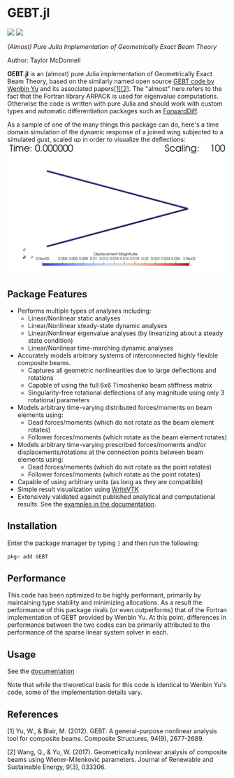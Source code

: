 # GEBT.jl

[![](https://img.shields.io/badge/docs-dev-blue.svg)](https://flow.byu.edu/GEBT.jl/dev)
![](https://github.com/byuflowlab/GEBT.jl/workflows/Run%20tests/badge.svg)

*(Almost) Pure Julia Implementation of Geometrically Exact Beam Theory*

Author: Taylor McDonnell

**GEBT.jl** is an (almost) pure Julia implementation of Geometrically Exact Beam Theory, based on the similarly named open source [GEBT code by Wenbin Yu](https://cdmhub.org/resources/367) and its associated papers[[1]](#1)[[2]](#2).  The "almost" here refers to the fact that the Fortran library ARPACK is used for eigenvalue computations.  Otherwise the code is written with pure Julia and should work with custom types and automatic differentiation packages such as [ForwardDiff](https://github.com/JuliaDiff/ForwardDiff.jl).  

As a sample of one of the many things this package can do, here's a time domain simulation of the dynamic response of a joined wing subjected to a simulated gust, scaled up in order to visualize the deflections:
![](docs/src/dynamic-joined-wing.gif)

## Package Features
 - Performs multiple types of analyses including:
    - Linear/Nonlinear static analyses
    - Linear/Nonlinear steady-state dynamic analyses
    - Linear/Nonlinear eigenvalue analyses (by linearizing about a steady state condition)
    - Linear/Nonlinear time-marching dynamic analyses
 - Accurately models arbitrary systems of interconnected highly flexible composite beams.
    - Captures all geometric nonlinearities due to large deflections and rotations
    - Capable of using the full 6x6 Timoshenko beam stiffness matrix
    - Singularity-free rotational deflections of any magnitude using only 3 rotational parameters
 - Models arbitrary time-varying distributed forces/moments on beam elements using:
    - Dead forces/moments (which do not rotate as the beam element rotates)
    - Follower forces/moments (which rotate as the beam element rotates)
 - Models arbitrary time-varying prescribed forces/moments and/or displacements/rotations at the connection points between beam elements using:
    - Dead forces/moments (which do not rotate as the point rotates)
    - Follower forces/moments (which rotate as the point rotates)
 - Capable of using arbitrary units (as long as they are compatible)
 - Simple result visualization using [WriteVTK](https://github.com/jipolanco/WriteVTK.jl)
 - Extensively validated against published analytical and computational results.  See the [examples in the documentation](https://flow.byu.edu/GEBT.jl/dev/examples/).

## Installation

Enter the package manager by typing `]` and then run the following:

```julia
pkg> add GEBT
```

## Performance

This code has been optimized to be highly performant, primarily by maintaining type stability and minimizing allocations.  As a result the performance of this package rivals (or even outperforms) that of the Fortran implementation of GEBT provided by Wenbin Yu.  At this point, differences in performance between the two codes can be primarily attributed to the performance of the sparse linear system solver in each.

## Usage

See the [documentation](https://flow.byu.edu/GEBT.jl/dev)

Note that while the theoretical basis for this code is identical to Wenbin Yu's code, some of the implementation details vary.

## References
<a id="1">[1]</a>
Yu, W., & Blair, M. (2012).
GEBT: A general-purpose nonlinear analysis tool for composite beams.
Composite Structures, 94(9), 2677-2689.

<a id="2">[2]</a>
Wang, Q., & Yu, W. (2017).
Geometrically nonlinear analysis of composite beams using Wiener-Milenković parameters.
Journal of Renewable and Sustainable Energy, 9(3), 033306.
